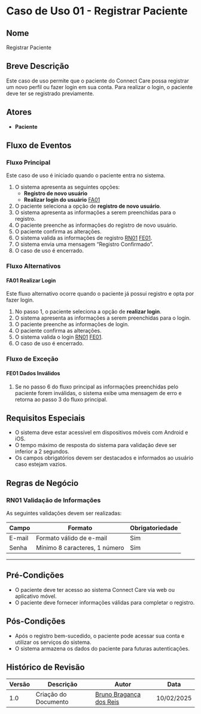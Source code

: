 # Caso de Uso 01 - Registrar Paciente

## Nome
Registrar Paciente

## Breve Descrição
Este caso de uso permite que o paciente do Connect Care possa registrar um novo perfil ou fazer login em sua conta. Para realizar o login, o paciente deve ter se registrado previamente.

## Atores
- **Paciente**

## Fluxo de Eventos

### Fluxo Principal
Este caso de uso é iniciado quando o paciente entra no sistema.

1. O sistema apresenta as seguintes opções:
    - **Registro de novo usuário**
    - **Realizar login do usuário** [FA01](#fa01-realizar-login)
2. O paciente seleciona a opção de **registro de novo usuário**.
3. O sistema apresenta as informações a serem preenchidas para o registro.
4. O paciente preenche as informações do registro de novo usuário.
5. O paciente confirma as alterações.
6. O sistema valida as informações de registro [RN01](#rn01-validacao-de-informacoes) [FE01](#fe01-dados-invalidos).
7. O sistema envia uma mensagem “Registro Confirmado”.
8. O caso de uso é encerrado.

### Fluxo Alternativos

#### FA01 Realizar Login
Este fluxo alternativo ocorre quando o paciente já possui registro e opta por fazer login.

1. No passo 1, o paciente seleciona a opção de **realizar login**.
2. O sistema apresenta as informações a serem preenchidas para o login.
3. O paciente preenche as informações de login.
4. O paciente confirma as alterações.
5. O sistema valida o login [RN01](#rn01-validacao-de-informacoes) [FE01](#fe01-dados-invalidos).
6. O caso de uso é encerrado.

### Fluxo de Exceção

#### FE01 Dados Inválidos

1. Se no passo 6 do fluxo principal as informações preenchidas pelo paciente forem inválidas, o sistema exibe uma mensagem de erro e retorna ao passo 3 do fluxo principal.

## Requisitos Especiais

- O sistema deve estar acessível em dispositivos móveis com Android e iOS.
- O tempo máximo de resposta do sistema para validação deve ser inferior a 2 segundos.
- Os campos obrigatórios devem ser destacados e informados ao usuário caso estejam vazios.

## Regras de Negócio

### RN01 Validação de Informações
As seguintes validações devem ser realizadas:

| Campo                | Formato                        | Obrigatoriedade |
|----------------------|------------------------------|----------------|
| E-mail              | Formato válido de e-mail      | Sim            |
| Senha               | Mínimo 8 caracteres, 1 número | Sim            |

---

## Pré-Condições
- O paciente deve ter acesso ao sistema Connect Care via web ou aplicativo móvel.
- O paciente deve fornecer informações válidas para completar o registro.


## Pós-Condições
- Após o registro bem-sucedido, o paciente pode acessar sua conta e utilizar os serviços do sistema.
- O sistema armazena os dados do paciente para futuras autenticações.


## Histórico de Revisão

| Versão | Descrição                                  | Autor            | Data       |
|--------|------------------------------------------|-----------------|------------|
| 1.0    | Criação do Documento                    | [Bruno Bragança dos Reis](https://github.com/BrunoBReis)     | 10/02/2025 |

